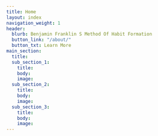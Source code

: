 ```yaml
---
title: Home
layout: index
navigation_weight: 1
header:
  blurb: Benjamin Franklin S Method Of Habit Formation
  button_link: "/about/"
  button_txt: Learn More
main_section:
  title: 
  sub_section_1:
    title:
    body:
    image:
  sub_section_2:
    title:
    body:
    image:
  sub_section_3:
    title:
    body:
    image:
---
```


